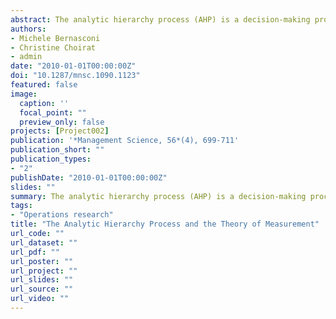 ```yaml
---
abstract: The analytic hierarchy process (AHP) is a decision-making procedure widely used in management for establishing priorities in multicriteria decision problems. Underlying the AHP is the theory of ratio-scale measures developed in psychophysics since the middle of the last century. It is, however, well known that classical ratio-scaling approaches have several problems. We reconsider the AHP in the light of the modern theory of measurement based on the so-called separable representations recently axiomatized in mathematical psychology. We provide various theoretical and empirical results on the extent to which the AHP can be considered a reliable decision-making procedure in terms of the modern theory of subjective measurement.
authors:
- Michele Bernasconi
- Christine Choirat
- admin
date: "2010-01-01T00:00:00Z"
doi: "10.1287/mnsc.1090.1123"
featured: false
image:
  caption: ''
  focal_point: ""
  preview_only: false
projects: [Project002]
publication: '*Management Science, 56*(4), 699-711'
publication_short: ""
publication_types:
- "2"
publishDate: "2010-01-01T00:00:00Z"
slides: ""
summary: The analytic hierarchy process (AHP) is a decision-making procedure widely used in management for establishing priorities in multicriteria decision problems. Underlying the AHP is the theory of ratio-scale measures developed in psychophysics since the middle of the last century. It is, however, well known that classical ratio-scaling approaches have several problems. We reconsider the AHP in the light of the modern theory of measurement based on the so-called separable representations recently axiomatized in mathematical psychology. We provide various theoretical and empirical results on the extent to which the AHP can be considered a reliable decision-making procedure in terms of the modern theory of subjective measurement.
tags:
- "Operations research"
title: "The Analytic Hierarchy Process and the Theory of Measurement"
url_code: ""
url_dataset: ""
url_pdf: ""
url_poster: ""
url_project: ""
url_slides: ""
url_source: ""
url_video: ""
---
```


<script type="text/javascript" src="//cdn.plu.mx/widget-details.js"></script>
<a href="https://plu.mx/plum/a/?doi=10.1287/mnsc.1090.1123" class="plumx-details"></a>
